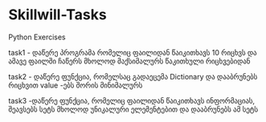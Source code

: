 # Skillwill-Tasks
Python Exercises

task1 - დაწერე პროგრამა რომელიც ფაილიდან წაიკითხავს 10 რიცხვს და ამავე ფაილში ჩაწერს მხოლოდ მაქსიმალურს წაკითხული რიცხვებიდან

task2 - დაწერე ფუნქცია, რომელსაც გადაეცემა Dictionary და დააბრუნებს რიცხვით value -ებს შორის მინიმალურს

task3 -დაწერე ფუნქცია, რომელიც ფაილიდან წაიკითხავს ინფორმაციას, შეავსებს სეტს მხოლოდ უნიკალური ელემენტებით და დააბრუნებს ამ სეტს
